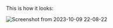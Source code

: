 This is how it looks:

![Screenshot from 2023-10-09 22-08-22](https://github.com/AXKuhta/kotlin/assets/11133304/8af72eac-f702-4262-b1b5-a548de187d74)
